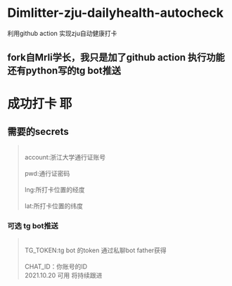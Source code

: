 # Dimlitter-zju-dailyhealth-autocheck
利用github action 实现zju自动健康打卡
## fork自Mrli学长，我只是加了github action 执行功能 还有python写的tg bot推送
 # 成功打卡 耶
 ## 需要的secrets
 > <br>account:浙江大学通行证账号</br>
 > <br>pwd:通行证密码</br>
 > <br>lng:所打卡位置的经度</br>
 > <br>lat:所打卡位置的纬度</br>
 ### 可选 tg bot推送
 ><br>TG_TOKEN:tg bot 的token 通过私聊bot father获得</br>
 ><br>CHAT_ID：你账号的ID</br>
2021.10.20 可用 将持续跟进
